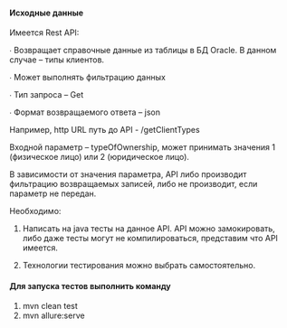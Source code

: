 #### Исходные данные

Имеется Rest API:

∙             Возвращает справочные данные из таблицы в БД Oracle. В данном случае – типы клиентов.

∙             Может выполнять фильтрацию данных

∙             Тип запроса – Get

∙             Формат возвращаемого ответа – json

 

Например, http URL путь до API - /getClientTypes

Входной параметр – typeOfOwnership, может принимать значения 1 (физическое лицо) или 2 (юридическое лицо).

В зависимости от значения параметра, API либо производит фильтрацию возвращаемых записей, либо не производит, если параметр не передан.

 

Необходимо:

1. Написать на java тесты на данное API. API можно замокировать, либо даже тесты могут не компилироваться, представим что API имеется.

2. Технологии тестирования можно выбрать самостоятельно. 


#### Для запуска тестов выполнить команду
1. mvn clean test
2. mvn allure:serve